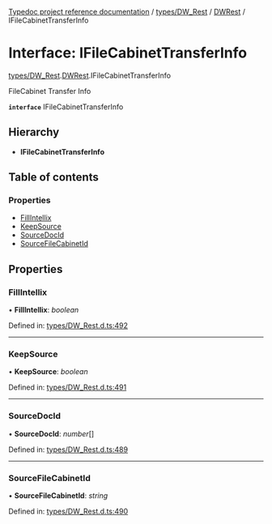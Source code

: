 [Typedoc project reference documentation](../README.md) / [types/DW_Rest](../modules/types_dw_rest.md) / [DWRest](../modules/types_dw_rest.dwrest.md) / IFileCabinetTransferInfo

# Interface: IFileCabinetTransferInfo

[types/DW_Rest](../modules/types_dw_rest.md).[DWRest](../modules/types_dw_rest.dwrest.md).IFileCabinetTransferInfo

FileCabinet Transfer Info

**`interface`** IFileCabinetTransferInfo

## Hierarchy

* **IFileCabinetTransferInfo**

## Table of contents

### Properties

- [FillIntellix](types_dw_rest.dwrest.ifilecabinettransferinfo.md#fillintellix)
- [KeepSource](types_dw_rest.dwrest.ifilecabinettransferinfo.md#keepsource)
- [SourceDocId](types_dw_rest.dwrest.ifilecabinettransferinfo.md#sourcedocid)
- [SourceFileCabinetId](types_dw_rest.dwrest.ifilecabinettransferinfo.md#sourcefilecabinetid)

## Properties

### FillIntellix

• **FillIntellix**: *boolean*

Defined in: [types/DW_Rest.d.ts:492](https://github.com/DocuWare/REST-Sample-TS/blob/6171aa8/src/types/DW_Rest.d.ts#L492)

___

### KeepSource

• **KeepSource**: *boolean*

Defined in: [types/DW_Rest.d.ts:491](https://github.com/DocuWare/REST-Sample-TS/blob/6171aa8/src/types/DW_Rest.d.ts#L491)

___

### SourceDocId

• **SourceDocId**: *number*[]

Defined in: [types/DW_Rest.d.ts:489](https://github.com/DocuWare/REST-Sample-TS/blob/6171aa8/src/types/DW_Rest.d.ts#L489)

___

### SourceFileCabinetId

• **SourceFileCabinetId**: *string*

Defined in: [types/DW_Rest.d.ts:490](https://github.com/DocuWare/REST-Sample-TS/blob/6171aa8/src/types/DW_Rest.d.ts#L490)

